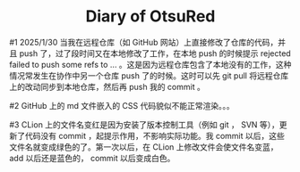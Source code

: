 
<h1 align=center>Diary of OtsuRed</h1>

#1 2025/1/30 当我在远程仓库（如 GitHub 网站）上直接修改了仓库的代码，并且 push 了，过了段时间又在本地修改了工作，在本地 push 的时候提示 rejected failed to push some refs to ... 。这是因为远程仓库包含了本地没有的工作，这种情况常发生在协作中另一个仓库 push 了的时候。这时可以先 git pull 将远程仓库上的改动同步到本地仓库，然后再 push 我的 commit 。

#2 GitHub 上的 md 文件嵌入的 CSS 代码貌似不能正常渲染。。。

#3 CLion 上的文件名变红是因为安装了版本控制工具（例如 git ， SVN 等），更新了代码没有 commit ，起提示作用，不影响实际功能。我 commit 以后，这些文件名就变成绿色的了。第一次以后，在 CLion 上修改文件会使文件名变蓝， add 以后还是蓝色的， commit 以后变成白色。
